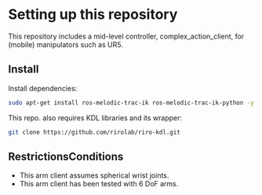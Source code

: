 # Setting up this repository 
This repository includes a mid-level controller, complex_action_client, for (mobile) manipulators such as UR5. 

## Install
Install dependencies:
~~~~bash
sudo apt-get install ros-melodic-trac-ik ros-melodic-trac-ik-python -y 
~~~~

This repo. also requires KDL libraries and its wrapper:
~~~~bash
git clone https://github.com/rirolab/riro-kdl.git    
~~~~


## RestrictionsConditions
* This arm client assumes spherical wrist joints.
* This arm client has been tested with 6 DoF arms.
